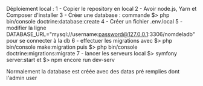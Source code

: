 Déploiement local :
1 - Copier le repository en local
2 - Avoir node.js, Yarn et Composer d'installer
3 - Créer une database : commande $> php bin/console doctrine:database:create 
4 - Créer un fichier .env.local
5 - modifier la ligne DATABASE_URL="mysql://username:password@127.0.0.1:3306/nomdeladb" pour se connecter à la db
6 - effectuer les migrations avec $> php bin/console make:migration puis $> php bin/console doctrine:migrations:migrate
7 - lancer les serveurs local $> symfony server:start et $> npm encore run dev-serv

Normalement la database est créée avec des datas pré remplies dont l'admin user